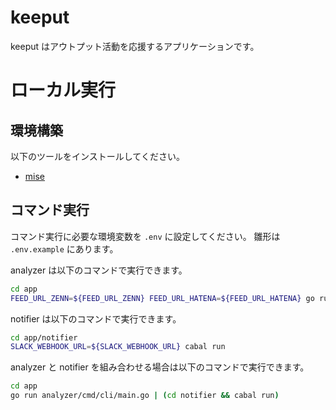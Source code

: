 # keeput

keeput はアウトプット活動を応援するアプリケーションです。

# ローカル実行

## 環境構築

以下のツールをインストールしてください。

- [mise](https://mise.jdx.dev/)

## コマンド実行

コマンド実行に必要な環境変数を `.env` に設定してください。
雛形は `.env.example` にあります。

analyzer は以下のコマンドで実行できます。

```bash
cd app
FEED_URL_ZENN=${FEED_URL_ZENN} FEED_URL_HATENA=${FEED_URL_HATENA} go run analyzer/cmd/cli/main.go
```

notifier は以下のコマンドで実行できます。

```bash
cd app/notifier
SLACK_WEBHOOK_URL=${SLACK_WEBHOOK_URL} cabal run
```

analyzer と notifier を組み合わせる場合は以下のコマンドで実行できます。

```bash
cd app
go run analyzer/cmd/cli/main.go | (cd notifier && cabal run)
```
